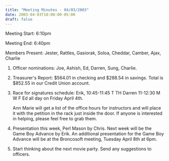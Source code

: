 ```yaml
---
title: "Meeting Minutes - 04/03/2003"
date: 2003-04-03T18:00:00-05:00
draft: false
---
```


Meeting Start: 6:10pm </p><p>
Meeting End: 6:40pm </p><p>
Members Present: Jester, Rattles, Gasiorak, Soloa, Cheddar, Camber, Ajax, Charlie </p><p>
1. Officer nominations: Joe, Ashish, Ed, Darren, Sung, Charlie. </p><p>
2. Treasurer's Report: $564.01 in checking and $288.54 in savings.    Total is $852.55 in our Credit Union account. </p><p>
3. Race for signatures schedule:    Erik, 10:45-11:45 T TH    Darren 11-12:30 M W F    Ed all day on Friday April 4th. </p><p>
Ann Marie will get a list of the office hours for instructors and will place it with the petition in the rack just inside the door. If anyone is interested in helping, please feel free to grab them. </p><p>
4. Presentation this week, Perl Mason by Chris. Next week will be the Game Boy Advance by Erik. An additional presentation for the Game Boy Advance will be at the Broncosoft meeting, Tuesday April 8th at 6pm. </p><p>
5. Start thinking about the next movie party. Send any suggestions to officers.</p>
